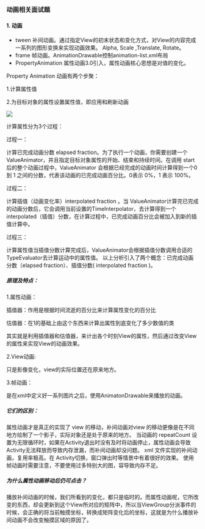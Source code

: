 ### 动画相关面试题

#### 1. 动画

- tween 补间动画。通过指定View的初末状态和变化方式，对View的内容完成一系列的图形变换来实现动画效果。 Alpha, Scale ,Translate, Rotate。
- frame 帧动画。AnimationDrawable控制animation-list.xml布局
- PropertyAnimation 属性动画3.0引入，属性动画核心思想是对值的变化。

Property Animation 动画有两个步聚：

1.计算属性值

2.为目标对象的属性设置属性值，即应用和刷新动画

![](https://devyk.oss-cn-qingdao.aliyuncs.com/blog/20200310195102.png)

计算属性分为3个过程：

过程一：

计算已完成动画分数 elapsed fraction。为了执行一个动画，你需要创建一个ValueAnimator，并且指定目标对象属性的开始、结束和持续时间。在调用 start 后的整个动画过程中，ValueAnimator 会根据已经完成的动画时间计算得到一个0 到 1 之间的分数，代表该动画的已完成动画百分比。0表示 0%，1 表示 100%。

过程二：

计算插值（动画变化率）interpolated fraction 。当 ValueAnimator计算完已完成的动画分数后，它会调用当前设置的TimeInterpolator，去计算得到一个interpolated（插值）分数，在计算过程中，已完成动画百分比会被加入到新的插值计算中。

过程三：

计算属性值当插值分数计算完成后，ValueAnimator会根据插值分数调用合适的 TypeEvaluator去计算运动中的属性值。 以上分析引入了两个概念：已完成动画分数（elapsed fraction）、插值分数( interpolated fraction )。

##### 原理及特点：

1.属性动画：

插值器：作用是根据时间流逝的百分比来计算属性变化的百分比

估值器：在1的基础上由这个东西来计算出属性到底变化了多少数值的类

其实就是利用插值器和估值器，来计出各个时刻View的属性，然后通过改变View的属性来实现View的动画效果。

2.View动画:

只是影像变化，view的实际位置还在原来地方。

3.帧动画：

是在xml中定义好一系列图片之后，使用AnimatonDrawable来播放的动画。

##### 它们的区别：

属性动画才是真正的实现了 view 的移动，补间动画对view 的移动更像是在不同地方绘制了一个影子，实际对象还是处于原来的地方。 当动画的 repeatCount 设置为无限循环时，如果在Activity退出时没有及时将动画停止，属性动画会导致Activity无法释放而导致内存泄漏，而补间动画却没问题。 xml 文件实现的补间动画，复用率极高。在 Activity切换，窗口弹出时等情景中有着很好的效果。 使用帧动画时需要注意，不要使用过多特别大的图，容导致内存不足。

##### 为什么属性动画移动后仍可点击？

播放补间动画的时候，我们所看到的变化，都只是临时的。而属性动画呢，它所改变的东西，却会更新到这个View所对应的矩阵中，所以当ViewGroup分派事件的时候，会正确的将当前触摸坐标，转换成矩阵变化后的坐标，这就是为什么播放补间动画不会改变触摸区域的原因了。